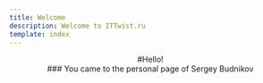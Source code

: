 ```yaml
---
title: Welcome  
description: Welcome to ITTwist.ru 
template: index  
---
```

<center>#Hello!<center> 
### You came to the personal page of Sergey Budnikov
